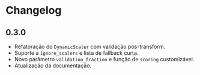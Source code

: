 # Changelog

## 0.3.0
- Refatoração do `DynamicScaler` com validação pós-transform.
- Suporte a `ignore_scalers` e lista de fallback curta.
- Novo parâmetro `validation_fraction` e função de `scoring` customizável.
- Atualização da documentação.
